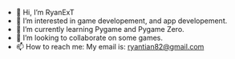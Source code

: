 - 👋 Hi, I’m RyanExT
- 👀 I’m interested in game developement, and app developement.
- 🌱 I’m currently learning Pygame and Pygame Zero.
- 💞️ I’m looking to collaborate on some games.
- 📫 How to reach me: My email is: ryantian82@gmail.com

<!---
RyanExT/RyanExT is a ✨ special ✨ repository because its `README.md` (this file) appears on your GitHub profile.
You can click the Preview link to take a look at your changes.
--->
